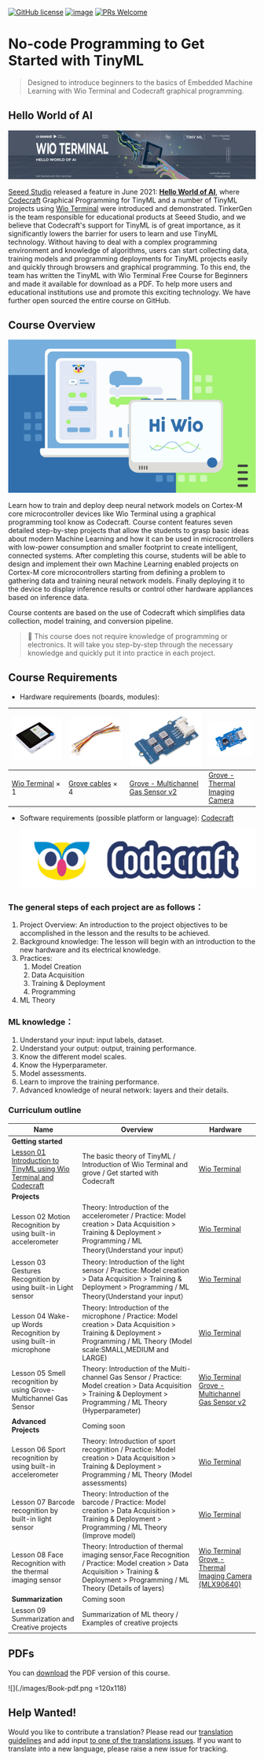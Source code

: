 [![GitHub license](https://img.shields.io/github/license/microsoft/ML-For-Beginners.svg)](https://github.com/No-code-Programming-to-Get-Started-with-TinyML/blob/master/LICENSE)
[![image](https://img.shields.io/badge/build-Codecraft-%233E9EF9)](https://ide.tinkergen.com/)
[![PRs Welcome](https://img.shields.io/badge/PRs-welcome-brightgreen.svg?style=flat-square)](http://makeapullrequest.com)

# No-code Programming to Get Started with TinyML

> Designed to introduce beginners to the basics of Embedded Machine Learning with Wio Terminal and Codecraft graphical programming.

## Hello World of AI

![](./images/Hello-World-Of-AI-title.png)

[Seeed Studio](https://www.seeedstudio.com/) released a feature in June 2021: **[Hello World of AI](https://www.seeedstudio.com/wio-terminal-tinyml.html)**, where [Codecraft](https://ide.tinkergen.com/https:/) Graphical Programming for TinyML and a number of TinyML projects using [Wio Terminal](https://www.seeedstudio.com/Wio-Terminal-p-4509.htmlhttps:/) were introduced and demonstrated. TinkerGen is the team responsible for educational products at Seeed Studio, and we believe that Codecraft's support for TinyML is of great importance, as it significantly lowers the barrier for users to learn and use TinyML technology. Without having to deal with a complex programming environment and knowledge of algorithms, users can start collecting data, training models and programming deployments for TinyML projects easily and quickly through browsers and graphical programming.
To this end, the team has written the TinyML with Wio Terminal Free Course for Beginners and made it available for download as a PDF. To help more users and educational institutions use and promote this exciting technology. We have further open sourced the entire course on GitHub.

## Course Overview

![](./images/No-code-Programming-to-Get-Started-with-TinyML-title.png)

Learn how to train and deploy deep neural network models on Cortex-M core microcontroller devices like Wio Terminal using a graphical programming tool know as Codecraft. Course content features seven detailed step-by-step projects that allow the students to grasp basic ideas about modern Machine Learning and how it can be used in microcontrollers with low-power consumption and smaller footprint to create intelligent, connected systems. After completing this course, students will be able to design and implement their own Machine Learning enabled projects on Cortex-M core microcontrollers starting from defining a problem to gathering data and training neural network models. Finally deploying it to the device to display inference results or control other hardware appliances based on inference data.

Course contents are based on the use of Codecraft which simplifies data collection, model training, and conversion pipeline.

> 👀️ This course does not require knowledge of programming or electronics. It will take you step-by-step through the necessary knowledge and quickly put it into practice in each project.

## Course Requirements

* Hardware requirements (boards, modules):


| ![](./images/Wio-Terminal.jpg)                                   | ![](./images/Grove-Cables.jpg)                                                                           | ![](./images/Grove-Multichannel-Gas-Sensor.jpg)                                                        | ![](./images/Grove-Thermal-Imaging-Camera.png)                                                                              |
| :-------------------------------------------------------------------------- | ------------------------------------------------------------------------------------------------------------------- | ---------------------------------------------------------------------------------------------------------------- | ------------------------------------------------------------------------------------------------------------------------------------- |
| [Wio Terminal](https://www.seeedstudio.com/Wio-Terminal-p-4509.html) × 1 | [Grove cables](https://www.seeedstudio.com/Grove-Universal-4-Pin-20cm-Unbuckled-Cable-5-PCs-Pack-p-749.html) × 4 | [Grove - Multichannel Gas Sensor v2](https://www.seeedstudio.com/Grove-Multichannel-Gas-Sensor-v2-p-4569.html) | [Grove - Thermal Imaging Camera](https://www.seeedstudio.com/Grove-Thermal-Imaging-Camera-IR-Array-MLX90640-110-degree-p-4334.html) |

* Software requirements (possible platform or language): [Codecraft](https://ide.tinkergen.com)

  ![](assets/20210918_103036_Codecraft-logo.png)

### The general steps of each project are as follows：

1. Project Overview: An introduction to the project objectives to be accomplished in the lesson and the results to be achieved.
2. Background knowledge: The lesson will begin with an introduction to the new hardware and its electrical knowledge.
3. Practices:
   1. Model Creation
   2. Data Acquisition
   3. Training & Deployment
   4. Programming
4. ML Theory

### ML knowledge：

1. Understand your input: input labels, dataset.
2. Understand your output: output, training performance.
3. Know the different model scales.
4. Know the Hyperparameter.
5. Model assessments.
6. Learn to improve the training performance.
7. Advanced knowledge of neural network: layers and their details.

### Curriculum outline


| Name                                                                                                                                      | Overview                                                                                                                                                                            | Hardware                                                                                                                                                                                                            |
| ------------------------------------------------------------------------------------------------------------------------------------------- | ------------------------------------------------------------------------------------------------------------------------------------------------------------------------------------- | --------------------------------------------------------------------------------------------------------------------------------------------------------------------------------------------------------------------- |
| **Getting started**                                                                                                                       |                                                                                                                                                                                     |                                                                                                                                                                                                                     |
| [Lesson 01 Introduction to TinyML using Wio Terminal and Codecraft](L1-Introduction-to-TinyML-using-Wio-Terminal-and-Codecraft/README.md) | The basic theory of TinyML / Introduction of Wio Terminal and grove / Get started with Codecraft                                                                                    | [Wio Terminal](https://www.seeedstudio.com/Wio-Terminal-p-4509.html)                                                                                                                                                |
| **Projects**                                                                                                                              |                                                                                                                                                                                     |                                                                                                                                                                                                                     |
| Lesson 02  Motion Recognition by using built-in accelerometer                                                                             | Theory: Introduction of the accelerometer / Practice: Model creation > Data Acquisition > Training & Deployment > Programming / ML Theory(Understand your input）                   | [Wio Terminal](https://www.seeedstudio.com/Wio-Terminal-p-4509.html)                                                                                                                                                |
| Lesson 03 Gestures Recognition by using built-in Light sensor                                                                             | Theory: Introduction of the light sensor / Practice: Model creation > Data Acquisition > Training & Deployment > Programming / ML Theory(Understand your input）                    | [Wio Terminal](https://www.seeedstudio.com/Wio-Terminal-p-4509.html)                                                                                                                                                |
| Lesson 04 Wake-up Words Recognition by using built-in microphone                                                                          | Theory: Introduction of the microphone / Practice: Model creation > Data Acquisition > Training & Deployment > Programming / ML Theory (Model scale:SMALL,MEDIUM and LARGE)         | [Wio Terminal](https://www.seeedstudio.com/Wio-Terminal-p-4509.html)                                                                                                                                                |
| Lesson 05 Smell recognition by using Grove-Multichannel Gas Sensor                                                                        | Theory: Introduction of the Multi-channel Gas Sensor / Practice: Model creation > Data Acquisition > Training & Deployment > Programming / ML Theory (Hyperparameter)               | [Wio Terminal](https://www.seeedstudio.com/Wio-Terminal-p-4509.html) [Grove - Multichannel Gas Sensor v2](https://www.seeedstudio.com/Grove-Multichannel-Gas-Sensor-v2-p-4569.html)                                 |
| **Advanced Projects**                                                                                                                     | Coming soon                                                                                                                                                                         |                                                                                                                                                                                                                     |
| Lesson 06 Sport recognition by using built-in accelerometer                                                                               | Theory: Introduction of sport recognition / Practice: Model creation > Data Acquisition > Training & Deployment > Programming / ML Theory (Model assessments)                       | [Wio Terminal](https://www.seeedstudio.com/Wio-Terminal-p-4509.html)                                                                                                                                                |
| Lesson 07 Barcode recognition by built-in light sensor                                                                                    | Theory: Introduction of the barcode / Practice: Model creation > Data Acquisition > Training & Deployment > Programming / ML Theory (Improve model)                                 | [Wio Terminal](https://www.seeedstudio.com/Wio-Terminal-p-4509.html)                                                                                                                                                |
| Lesson 08 Face Recognition with the thermal imaging sensor                                                                                | Theory: Introduction of thermal imaging sensor,Face Recognition / Practice: Model creation > Data Acquisition > Training & Deployment > Programming / ML Theory (Details of layers) | [Wio Terminal](https://www.seeedstudio.com/Wio-Terminal-p-4509.html) [Grove - Thermal Imaging Camera (MLX90640)](https://www.seeedstudio.com/Grove-Thermal-Imaging-Camera-IR-Array-MLX90640-110-degree-p-4334.html) |
| **Summarization**                                                                                                                         | Coming soon                                                                                                                                                                         |                                                                                                                                                                                                                     |
| Lesson 09 Summarization and Creative projects                                                                                             | Summarization of ML theory / Examples of creative projects                                                                                                                          |                                                                                                                                                                                                                     |

## PDFs

You can [download](./pdf/No-code_Programming_to_Get_Started_with_TinyML.pdf) the PDF version of this course.

![](./images/Book-pdf.png =120x118)

## Help Wanted!

Would you like to contribute a translation? Please read our [translation guidelines](TRANSLATIONS.md) and add input [to one of the translations issues](https://github.com/microsoft/IoT-For-Beginners/issues?q=is%3Aissue+is%3Aopen+label%3Atranslation). If you want to translate into a new language, please raise a new issue for tracking.